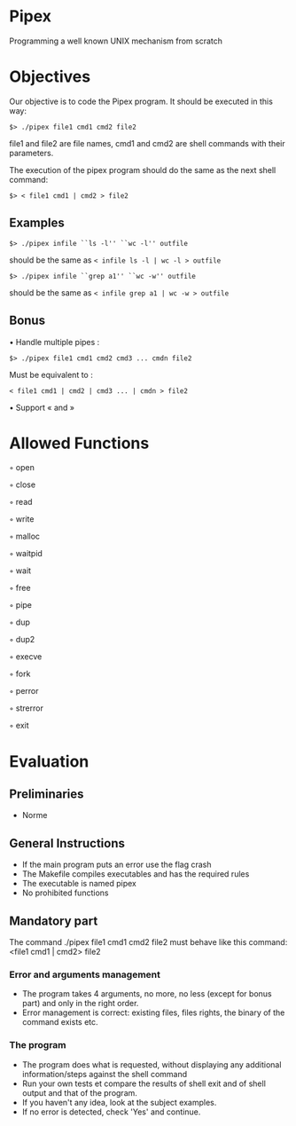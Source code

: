 # Pipex
Programming a well known UNIX mechanism from scratch
# Objectives
Our objective is to code the Pipex program. It should be executed in this way:

`$> ./pipex file1 cmd1 cmd2 file2`

file1 and file2 are file names, cmd1 and cmd2 are shell commands with their parameters.

The execution of the pipex program should do the same as the next shell command:

`$> < file1 cmd1 | cmd2 > file2`

## Examples 
`$> ./pipex infile ``ls -l'' ``wc -l'' outfile`

should be the same as `< infile ls -l | wc -l > outfile`

`$> ./pipex infile ``grep a1'' ``wc -w'' outfile`

should be the same as `< infile grep a1 | wc -w > outfile`

## Bonus
• Handle multiple pipes : 

`$> ./pipex file1 cmd1 cmd2 cmd3 ... cmdn file2`

Must be equivalent to :

`< file1 cmd1 | cmd2 | cmd3 ... | cmdn > file2`

• Support « and »

# Allowed Functions
◦ open

◦ close

◦ read

◦ write

◦ malloc

◦ waitpid 

◦ wait

◦ free

◦ pipe

◦ dup

◦ dup2

◦ execve

◦ fork

◦ perror

◦ strerror 

◦ exit

# Evaluation
## Preliminaries
- Norme
## General Instructions
- If the main program puts an error use the flag crash
- The Makefile compiles executables and has the required rules
- The executable is named pipex
- No prohibited functions
## Mandatory part
The command ./pipex file1 cmd1 cmd2 file2 must behave like this command: <file1 cmd1 | cmd2> file2
### Error and arguments management
- The program takes 4 arguments, no more, no less (except for bonus part) and only in the right order.
- Error management is correct: existing files, files rights, the binary of the command exists etc.

### The program
- The program does what is requested, without displaying any additional information/steps against the shell command
- Run your own tests et compare the results of shell exit and of shell output and that of the program.
- If you haven't any idea, look at the subject examples.
- If no error is detected, check 'Yes' and continue.
